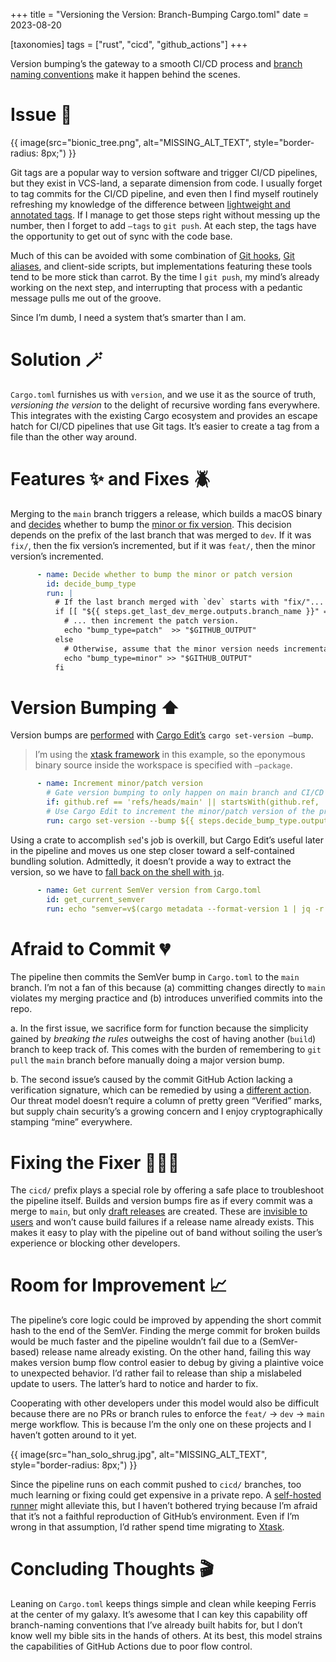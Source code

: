 +++
title = "Versioning the Version: Branch-Bumping Cargo.toml"
date = 2023-08-20

[taxonomies]
tags = ["rust", "cicd", "github_actions"]
+++

Version bumping’s the gateway to a smooth CI/CD process and [branch naming conventions](https://github.com/goingforbrooke/folsum#branch-naming-conventions) make it happen behind the scenes.


<!-- more -->

# Issue 🧐

{{ image(src="bionic_tree.png",
         alt="MISSING_ALT_TEXT",
         style="border-radius: 8px;") }}

Git tags are a popular way to version software and trigger CI/CD pipelines, but they exist in VCS-land, a separate dimension from code. I usually forget to tag commits for the CI/CD pipeline, and even then I find myself routinely refreshing my knowledge of the difference between [lightweight and annotated tags](https://git-scm.com/book/en/v2/Git-Basics-Tagging). If I manage to get those steps right without messing up the number, then I forget to add `—tags` to `git push`. At each step, the tags have the opportunity to get out of sync with the code base.

Much of this can be avoided with some combination of [Git hooks](https://git-scm.com/book/en/v2/Customizing-Git-Git-Hooks), [Git aliases](https://git-scm.com/book/en/v2/Git-Basics-Git-Aliases), and client-side scripts, but implementations featuring these tools tend to be more stick than carrot. By the time I `git push`, my mind’s already working on the next step, and interrupting that process with a pedantic message pulls me out of the groove.

Since I’m dumb, I need a system that’s smarter than I am.

# Solution 🪄

`Cargo.toml` furnishes us with `version`, and we use it as the source of truth, *versioning the version* to the delight of recursive wording fans everywhere. This integrates with the existing Cargo ecosystem and provides an escape hatch for CI/CD pipelines that use Git tags. It’s easier to create a tag from a file than the other way around.

# Features ✨ and Fixes 🪲

Merging to the `main` branch triggers a release, which builds a macOS binary and [decides](https://github.com/goingforbrooke/folsum/blob/645604c6ea87394f0ae4bf6c224e3570b8ed04c0/.github/workflows/build_macos.yml#L105-L115) whether to bump the [minor or fix version](https://semver.org). This decision depends on the prefix of the last branch that was merged to `dev`. If it was `fix/`, then the fix version’s incremented, but if it was `feat/`, then the minor version’s incremented.

```yaml
      - name: Decide whether to bump the minor or patch version
        id: decide_bump_type
        run: | 
          # If the last branch merged with `dev` starts with "fix/"...
          if [[ "${{ steps.get_last_dev_merge.outputs.branch_name }}" == fix/* ]]; then
            # ... then increment the patch version.
            echo "bump_type=patch"  >> "$GITHUB_OUTPUT"
          else
            # Otherwise, assume that the minor version needs incrementation.
            echo "bump_type=minor" >> "$GITHUB_OUTPUT"
          fi
```

# Version Bumping ⬆️

Version bumps are [performed](https://github.com/goingforbrooke/folsum/blob/645604c6ea87394f0ae4bf6c224e3570b8ed04c0/.github/workflows/build_macos.yml#L116-L120) with [Cargo Edit’s](https://crates.io/crates/cargo-edit) `cargo set-version —bump`.

> I’m using the [xtask framework](https://github.com/matklad/cargo-xtask/) in this example, so the eponymous binary source inside the workspace is specified with `—package`.

```yaml
      - name: Increment minor/patch version
        # Gate version bumping to only happen on main branch and CI/CD branches.
        if: github.ref == 'refs/heads/main' || startsWith(github.ref, 'refs/heads/cicd')
        # Use Cargo Edit to increment the minor/patch version of the project (and not xtask) in Cargo.toml.
        run: cargo set-version --bump ${{ steps.decide_bump_type.outputs.bump_type }} --package ${{ steps.get_repo_name.outputs.repo_name }}
```

Using a crate to accomplish `sed`'s job is overkill, but Cargo Edit’s useful later in the pipeline and moves us one step closer toward a self-contained bundling solution. Admittedly, it doesn’t provide a way to extract the version, so we have to [fall back on the shell with `jq`](https://github.com/goingforbrooke/folsum/blob/645604c6ea87394f0ae4bf6c224e3570b8ed04c0/.github/workflows/build_macos.yml#L94-L96).

```yaml
      - name: Get current SemVer version from Cargo.toml
        id: get_current_semver
        run: echo "semver=v$(cargo metadata --format-version 1 | jq -r '.packages | .[] | select(.name=="${{ steps.get_repo_name.outputs.repo_name }}") | .version')" >> "$GITHUB_OUTPUT"
```

# Afraid to Commit 💔

The pipeline then commits the SemVer bump in `Cargo.toml` to the `main` branch. I’m not a fan of this because (a) committing changes directly to `main` violates my merging practice and (b) introduces unverified commits into the repo.

a. In the first issue, we sacrifice form for function because the simplicity gained by *breaking the rules* outweighs the cost of having another (`build`) branch to keep track of. This comes with the burden of remembering to `git pull` the `main` branch before manually doing a major version bump.

b. The second issue’s caused by the commit GitHub Action lacking a verification signature, which can be remedied by using a [different action](https://github.com/marketplace/actions/verified-commit). Our threat model doesn’t require a column of pretty green “Verified” marks, but supply chain security’s a growing concern and I enjoy cryptographically stamping “mine” everywhere.

# Fixing the Fixer 👩🏼‍⚕️

The `cicd/` prefix plays a special role by offering a safe place to troubleshoot the pipeline itself. Builds and version bumps fire as if every commit was a merge to `main`, but only [draft releases](https://docs.github.com/en/free-pro-team@latest/rest/releases/releases?apiVersion=2022-11-28#create-a-release) are created. These are [invisible to users](https://docs.github.com/en/free-pro-team@latest/rest/releases/releases?apiVersion=2022-11-28#list-releases) and won’t cause build failures if a release name already exists. This makes it easy to play with the pipeline out of band without soiling the user’s experience or blocking other developers.

# Room for Improvement 📈

The pipeline’s core logic could be improved by appending the short commit hash to the end of the SemVer. Finding the merge commit for broken builds would be much faster and the pipeline wouldn’t fail due to a (SemVer-based) release name already existing. On the other hand, failing this way makes version bump flow control easier to debug by giving a plaintive voice to unexpected behavior. I’d rather fail to release than ship a mislabeled update to users. The latter’s hard to notice and harder to fix.

Cooperating with other developers under this model would also be difficult because there are no PRs or branch rules to enforce the `feat/` -> `dev` -> `main` merge workflow. This is because I’m the only one on these projects and I haven’t gotten around to it yet.

{{ image(src="han_solo_shrug.jpg",
         alt="MISSING_ALT_TEXT",
         style="border-radius: 8px;") }}

Since the pipeline runs on each commit pushed to `cicd/` branches, too much learning or fixing could get expensive in a private repo. A [self-hosted runner](https://docs.github.com/en/actions/hosting-your-own-runners/managing-self-hosted-runners/about-self-hosted-runners) might alleviate this, but I haven’t bothered trying because I’m afraid that it’s not a faithful reproduction of GitHub’s environment. Even if I’m wrong in that assumption, I’d rather spend time migrating to [Xtask](https://github.com/matklad/cargo-xtask).

# Concluding Thoughts 🎬

Leaning on `Cargo.toml` keeps things simple and clean while keeping Ferris at the center of my galaxy. It’s awesome that I can key this capability off branch-naming conventions that I’ve already built habits for, but I don’t know well my bible sits in the hands of others. At its best, this model strains the capabilities of GitHub Actions due to poor flow control.
